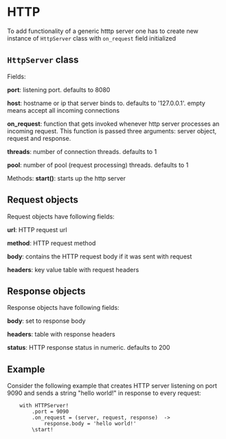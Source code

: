 HTTP
====

To add functionality of a generic htttp server one has to create new instance of `HttpServer` class with `on_request` field initialized

## `HttpServer` class

Fields:

**port**: listening port. defaults to 8080

**host**: hostname or ip that server binds to. defaults to '127.0.0.1'. empty means accept all incoming connections

**on_request**: function that gets invoked whenever http server processes an incoming request. This function is passed three arguments: server object, request and response.

**threads**: number of connection threads. defaults to 1

**pool**: number of pool (request processing) threads. defaults to 1

Methods:
**start()**: starts up the http server

 
## Request objects

Request objects have following fields:

**url**: HTTP request url

**method**: HTTP request method

**body**: contains the HTTP request body if it was sent with request

**headers**: key value table with request headers

## Response objects

Response objects have following fields:

**body**: set to response body

**headers**: table with response headers

**status**: HTTP response status in numeric. defaults to 200

## Example

Consider the following example that creates HTTP server listening on port 9090 and sends a string "hello world!" in response to every request:

        with HTTPServer!
            .port = 9090
            .on_request = (server, request, response)  ->
                response.body = 'hello world!'
            \start!    





